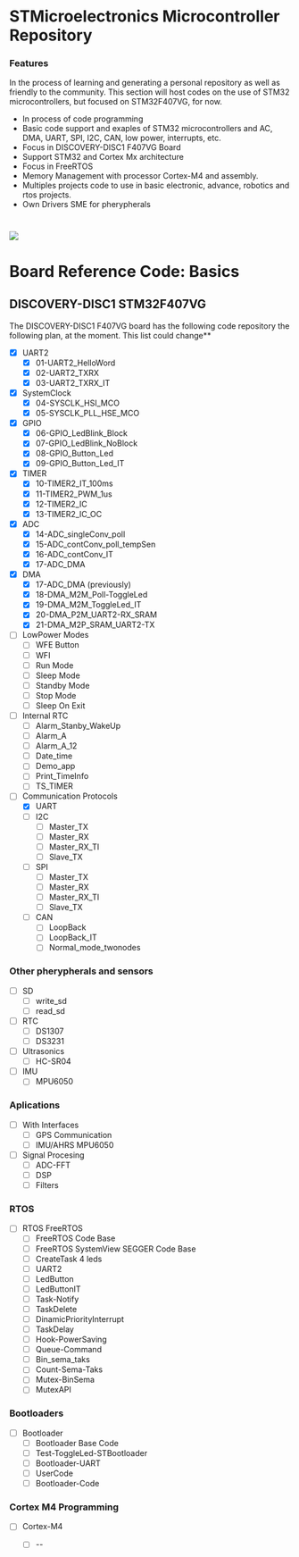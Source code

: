 # STMicroelectronics Microcontroller Repository
### Features

In the process of learning and generating a personal repository as well as friendly to the community. This section will host codes on the use of STM32 microcontrollers, but focused on STM32F407VG, for now. 

- In process of code programming
- Basic code support and exaples of STM32 microcontrollers and AC, DMA, UART, SPI, I2C, CAN, low power, interrupts, etc.
- Focus in DISCOVERY-DISC1 F407VG Board
- Support  STM32 and Cortex Mx architecture
- Focus in FreeRTOS
- Memory Management with processor Cortex-M4 and assembly.
- Multiples projects code to use in basic electronic, advance, robotics and rtos projects.
- Own Drivers SME for pherypherals

#




![](https://i.postimg.cc/SsDPs73D/Sin-t-tulo-2.png)




#




# Board Reference Code: Basics

## DISCOVERY-DISC1 STM32F407VG

The DISCOVERY-DISC1 F407VG board has the following code repository the following plan, at the moment. This list could change**

- [x] UART2
    - [x] 01-UART2_HelloWord
    - [x] 02-UART2_TXRX
    - [x] 03-UART2_TXRX_IT
- [x] SystemClock
    - [x] 04-SYSCLK_HSI_MCO
    - [x] 05-SYSCLK_PLL_HSE_MCO
- [x] GPIO
    - [x] 06-GPIO_LedBlink_Block
    - [x] 07-GPIO_LedBlink_NoBlock
    - [x] 08-GPIO_Button_Led
    - [x] 09-GPIO_Button_Led_IT
- [x] TIMER
    - [x] 10-TIMER2_IT_100ms
    - [x] 11-TIMER2_PWM_1us
    - [x] 12-TIMER2_IC
    - [x] 13-TIMER2_IC_OC
- [x] ADC
    - [x] 14-ADC_singleConv_poll
    - [x] 15-ADC_contConv_poll_tempSen
    - [x] 16-ADC_contConv_IT
    - [x] 17-ADC_DMA
- [x] DMA
    - [x] 17-ADC_DMA (previously)
    - [x] 18-DMA_M2M_Poll-ToggleLed
    - [x] 19-DMA_M2M_ToggleLed_IT
    - [x] 20-DMA_P2M_UART2-RX_SRAM
    - [x] 21-DMA_M2P_SRAM_UART2-TX
- [ ] LowPower Modes
    - [ ] WFE Button
    - [ ] WFI
    - [ ] Run Mode
    - [ ] Sleep Mode
    - [ ] Standby Mode
    - [ ] Stop Mode
    - [ ] Sleep On Exit
- [ ] Internal RTC
    - [ ] Alarm_Stanby_WakeUp
    - [ ] Alarm_A
    - [ ] Alarm_A_12
    - [ ] Date_time
    - [ ] Demo_app
    - [ ] Print_TimeInfo
    - [ ] TS_TIMER
- [ ] Communication Protocols
	- [x] UART
	- [ ] I2C
		- [ ] Master_TX
		- [ ] Master_RX
		- [ ] Master_RX_TI
		- [ ] Slave_TX
	- [ ] SPI
		- [ ] Master_TX
		- [ ] Master_RX
		- [ ] Master_RX_TI
		- [ ] Slave_TX
	- [ ] CAN
		- [ ] LoopBack
		- [ ] LoopBack_IT
		- [ ] Normal_mode_twonodes

### Other pherypherals and sensors
- [ ] SD 
    - [ ] write_sd
    - [ ] read_sd
- [ ] RTC
    - [ ] DS1307
    - [ ] DS3231
- [ ] Ultrasonics
	- [ ] HC-SR04
- [ ] IMU
	- [ ] MPU6050

### Aplications

- [ ] With Interfaces
    - [ ] GPS Communication
	- [ ] IMU/AHRS MPU6050
- [ ] Signal Procesing
	- [ ] ADC-FFT
	- [ ] DSP
	- [ ] Filters
	
### RTOS

- [ ] RTOS FreeRTOS
    - [ ] FreeRTOS Code Base
    - [ ] FreeRTOS SystemView SEGGER Code Base
    - [ ] CreateTask 4 leds
    - [ ] UART2
    - [ ] LedButton
    - [ ] LedButtonIT
    - [ ] Task-Notify
    - [ ] TaskDelete
    - [ ] DinamicPriorityInterrupt
    - [ ] TaskDelay
    - [ ] Hook-PowerSaving
    - [ ] Queue-Command
    - [ ] Bin_sema_taks
    - [ ] Count-Sema-Taks
    - [ ] Mutex-BinSema
    - [ ] MutexAPI

### Bootloaders

- [ ] Bootloader
    - [ ] Bootloader Base Code
    - [ ] Test-ToggleLed-STBootloader
    - [ ] Bootloader-UART
    - [ ] UserCode
    - [ ] Bootloader-Code

### Cortex M4 Programming

- [ ] Cortex-M4
    - [ ] --


